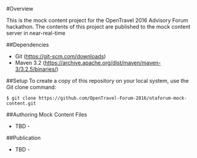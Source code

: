 #Overview

This is the mock content project for the OpenTravel 2016 Advisory Forum hackathon.  The contents of this project are published to the mock content server in near-real-time


##Dependencies
* Git (https://git-scm.com/downloads)
* Maven 3.2 (https://archive.apache.org/dist/maven/maven-3/3.2.5/binaries/)


##Setup
To create a copy of this repository on your local system, use the Git clone command:

```
$ git clone https://github.com/OpenTravel-Forum-2016/otaforum-mock-content.git
```

##Authoring Mock Content Files
- TBD -


##Publication
- TBD -
